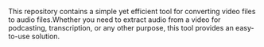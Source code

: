 This repository contains a simple yet efficient tool for converting video files to audio files.Whether you need to extract audio from a video for podcasting, transcription, or any other purpose, this tool provides an easy-to-use solution.
